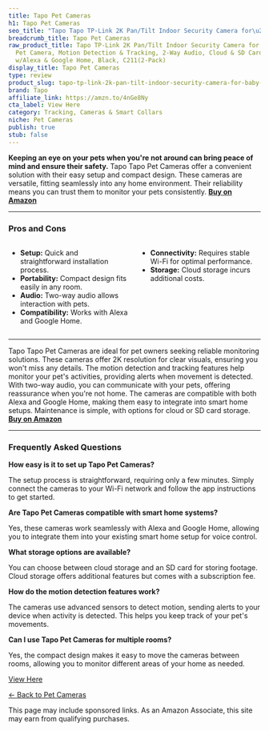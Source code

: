 ```yaml
---
title: Tapo Pet Cameras
h1: Tapo Pet Cameras
seo_title: "Tapo Tapo TP-Link 2K Pan/Tilt Indoor Security Camera for\u2026"
breadcrumb_title: Tapo Pet Cameras
raw_product_title: Tapo TP-Link 2K Pan/Tilt Indoor Security Camera for Baby Monitor,
  Pet Camera, Motion Detection & Tracking, 2-Way Audio, Cloud & SD Card Storage, Works
  w/Alexa & Google Home, Black, C211(2-Pack)
display_title: Tapo Pet Cameras
type: review
product_slug: tapo-tp-link-2k-pan-tilt-indoor-security-camera-for-baby-monitor-pet-ca-812eaf2b
brand: Tapo
affiliate_link: https://amzn.to/4nGe8Ny
cta_label: View Here
category: Tracking, Cameras & Smart Collars
niche: Pet Cameras
publish: true
stub: false
---
```


<div id="intro" class="full-width">
  <p><strong>Keeping an eye on your pets when you're not around can bring peace of mind and ensure their safety.</strong> Tapo Tapo Pet Cameras offer a convenient solution with their easy setup and compact design. These cameras are versatile, fitting seamlessly into any home environment. Their reliability means you can trust them to monitor your pets consistently. <a href="https://amzn.to/4nGe8Ny" rel="nofollow sponsored noopener" target="_blank"><strong>Buy on Amazon</strong></a></p>
</div>

<hr />
<h3 id="pros-cons">Pros and Cons</h3>
<div class="pc-grid" style="display:grid;grid-template-columns:1fr 1fr;gap:16px;">
  <ul>
    <li><strong>Setup:</strong> Quick and straightforward installation process.</li>
    <li><strong>Portability:</strong> Compact design fits easily in any room.</li>
    <li><strong>Audio:</strong> Two-way audio allows interaction with pets.</li>
    <li><strong>Compatibility:</strong> Works with Alexa and Google Home.</li>
  </ul>
  <ul>
    <li><strong>Connectivity:</strong> Requires stable Wi-Fi for optimal performance.</li>
    <li><strong>Storage:</strong> Cloud storage incurs additional costs.</li>
  </ul>
</div>
<hr />

<div class="full-width">
  <p>Tapo Tapo Pet Cameras are ideal for pet owners seeking reliable monitoring solutions. These cameras offer 2K resolution for clear visuals, ensuring you won't miss any details. The motion detection and tracking features help monitor your pet's activities, providing alerts when movement is detected. With two-way audio, you can communicate with your pets, offering reassurance when you're not home. The cameras are compatible with both Alexa and Google Home, making them easy to integrate into smart home setups. Maintenance is simple, with options for cloud or SD card storage. <a href="https://amzn.to/4nGe8Ny" rel="nofollow sponsored noopener" target="_blank"><strong>Buy on Amazon</strong></a></p>
</div>

<hr />
<h3 id="faqs">Frequently Asked Questions</h3>

<p><strong>How easy is it to set up Tapo Pet Cameras?</strong></p>
<p>The setup process is straightforward, requiring only a few minutes. Simply connect the cameras to your Wi-Fi network and follow the app instructions to get started.</p>

<p><strong>Are Tapo Pet Cameras compatible with smart home systems?</strong></p>
<p>Yes, these cameras work seamlessly with Alexa and Google Home, allowing you to integrate them into your existing smart home setup for voice control.</p>

<p><strong>What storage options are available?</strong></p>
<p>You can choose between cloud storage and an SD card for storing footage. Cloud storage offers additional features but comes with a subscription fee.</p>

<p><strong>How do the motion detection features work?</strong></p>
<p>The cameras use advanced sensors to detect motion, sending alerts to your device when activity is detected. This helps you keep track of your pet's movements.</p>

<p><strong>Can I use Tapo Pet Cameras for multiple rooms?</strong></p>
<p>Yes, the compact design makes it easy to move the cameras between rooms, allowing you to monitor different areas of your home as needed.</p>
<p><a class="btn" href="https://amzn.to/4nGe8Ny" target="_blank" rel="nofollow sponsored noopener">View Here</a></p>
<p><a href="/roundups/tracking-cameras-smart-collars/pet-cameras/">← Back to Pet Cameras</a></p>
<aside class="disclosure">This page may include sponsored links. As an Amazon Associate, this site may earn from qualifying purchases.</aside>
